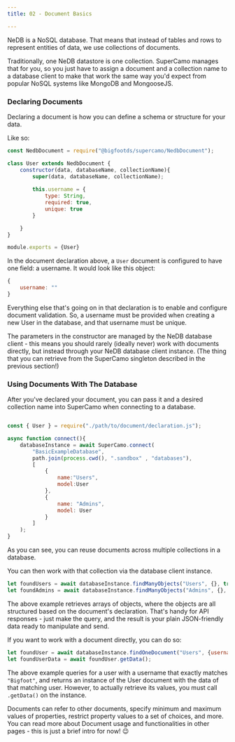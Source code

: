 ```yaml
---
title: 02 - Document Basics

---
```


NeDB is a NoSQL database. That means that instead of tables and rows to represent entities of data, we use collections of documents.

Traditionally, one NeDB datastore is one collection. SuperCamo manages that for you, so you just have to assign a document and a collection name to a database client to make that work the same way you'd expect from popular NoSQL systems like MongoDB and MongooseJS.


### Declaring Documents 

Declaring a document is how you can define a schema or structure for your data.

Like so:

```js
const NedbDocument = require("@bigfootds/supercamo/NedbDocument");

class User extends NedbDocument {
	constructor(data, databaseName, collectionName){
		super(data, databaseName, collectionName);
		
		this.username = {
			type: String,
			required: true,
			unique: true
		}

	}
}

module.exports = {User}
```

In the document declaration above, a `User` document is configured to have one field: a username. It would look like this object:

```js
{
	username: ""
}
```

Everything else that's going on in that declaration is to enable and configure document validation. So, a username must be provided when creating a new User in the database, and that username must be unique.

The parameters in the constructor are managed by the NeDB database client - this means you should rarely (ideally never) work with documents directly, but instead through your NeDB database client instance. (The thing that you can retrieve from the SuperCamo singleton described in the previous section!)

### Using Documents With The Database

After you've declared your document, you can pass it and a desired collection name into SuperCamo when connecting to a database.

```js

const { User } = require("./path/to/document/declaration.js");

async function connect(){
	databaseInstance = await SuperCamo.connect(
		"BasicExampleDatabase", 
		path.join(process.cwd(), ".sandbox" , "databases"),
		[
			{
				name:"Users", 
				model:User
			},
			{
				name: "Admins", 
				model: User
			}
		]
	);
}
```

As you can see, you can reuse documents across multiple collections in a database.

You can then work with that collection via the database client instance.

```js
let foundUsers = await databaseInstance.findManyObjects("Users", {}, true);
let foundAdmins = await databaseInstance.findManyObjects("Admins", {}, true);
```

The above example retrieves arrays of objects, where the objects are all structured based on the document's declaration. That's handy for API responses - just make the query, and the result is your plain JSON-friendly data ready to manipulate and send.

If you want to work with a document directly, you can do so:

```js
let foundUser = await databaseInstance.findOneDocument("Users", {username: "Bigfoot"}, true);
let foundUserData = await foundUser.getData();
```

The above example queries for a user with a username that exactly matches `"Bigfoot"`, and returns an instance of the User document with the data of that matching user. However, to actually retrieve its values, you must call `.getData()` on the instance.

Documents can refer to other documents, specify minimum and maximum values of properties, restrict property values to a set of choices, and more.
You can read more about Document usage and functionalities in other pages - this is just a brief intro for now! 😉